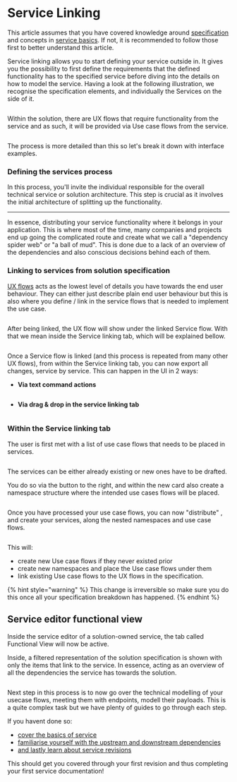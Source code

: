 # Service Linking

This article assumes that you have covered knowledge around [specification](../specification/) and concepts in [service basics](service-basics.md).  If not, it is recommended to follow those first to better understand this article.

Service linking allows you to start defining your service outside in. It gives you the possibility to first define the requirements that the defined functionality has to the specified service before diving into the details on how to model the service. Having a look at the following illustration, we recognise the specification elements, and individually the Services on the side of it.&#x20;

<figure><img src="../../.gitbook/assets/image (76).png" alt=""><figcaption></figcaption></figure>

Within the solution, there are UX flows that require functionality from the service and as such, it will be provided via Use case flows from the service.&#x20;

<figure><img src="../../.gitbook/assets/image (77).png" alt=""><figcaption></figcaption></figure>

The process is more detailed than this so let's break it down with interface examples.&#x20;

### Defining the services process&#x20;

In this process, you'll invite the individual responsible for the overall technical service or solution architecture. This step is crucial as it involves the initial architecture of splitting up the functionality.

***

In essence, distributing your service functionality where it belongs in your application. This is where most of the time, many companies and projects end up going the complicated route and create what we call a "dependency spider web" or "a ball of mud". This is done due to a lack of an overview of the dependencies and also conscious decisions behind each of them.&#x20;

### Linking to services from solution specification

[UX flows](../specification/solution-basics.md#ux-flow) acts as the lowest level of details you have towards the end user behaviour. They can either just describe plain end user behaviour but this is also where you define / link in the service flows that is needed to implement the use case.

<figure><img src="../../.gitbook/assets/image (78).png" alt=""><figcaption></figcaption></figure>

After being linked, the UX flow will show under the linked Service flow. With that we mean inside the Service linking tab, which will be explained bellow.

<figure><img src="../../.gitbook/assets/image (79).png" alt=""><figcaption></figcaption></figure>

Once a Service flow is linked (and this process is repeated from many other UX flows), from within the Service linking tab, you can now export all changes, service by service. This can happen in the UI in 2 ways:

* **Via text command actions**

<figure><img src="../../.gitbook/assets/CleanShot 2024-04-16 at 16.53.33.png" alt=""><figcaption></figcaption></figure>

* **Via drag & drop in the service linking tab**

<figure><img src="../../.gitbook/assets/CleanShot 2024-04-16 at 16.55.26.png" alt=""><figcaption></figcaption></figure>



### Within the Service linking tab

The user is first met with a list of use case flows that needs to be placed in services.&#x20;

<figure><img src="../../.gitbook/assets/CleanShot 2024-04-16 at 16.40.25.png" alt=""><figcaption></figcaption></figure>

The services can be either already existing or new ones have to be drafted.

You do so via the button to the right, and within the new card also create a namespace structure where the intended use cases flows will be placed.

<figure><img src="../../.gitbook/assets/CleanShot 2024-04-16 at 16.38.26.png" alt=""><figcaption></figcaption></figure>

Once you have processed your use case flows, you can now "distribute" , and create your services, along the nested namespaces and use case flows.

<figure><img src="../../.gitbook/assets/image (80).png" alt=""><figcaption></figcaption></figure>

This will:

* create new Use case flows if they never existed prior
* create new namespaces and place the Use case flows under them
* link existing Use case flows to the UX flows in the specification.&#x20;

{% hint style="warning" %}
This change is irreversible so make sure you do this once all your specification breakdown has happened.
{% endhint %}

## Service editor functional view

Inside the service editor of a solution-owned service, the tab called Functional View will now be active.

Inside, a filtered representation of the solution specification is shown with only the items that link to the service. In essence, acting as an overview of all the dependencies the service has towards the solution.

<figure><img src="../../.gitbook/assets/CleanShot 2024-04-16 at 16.56.52.png" alt=""><figcaption></figcaption></figure>

Next step in this process is to now go over the technical modelling of your usecase flows, meeting them with endpoints, modell their payloads.  This is a quite complex task but we have plenty of guides to go through each step.

If you havent done so:

* [cover the basics of service](service-basics.md)
* [familiarise yourself with the upstream and downstream dependencies](upstream-and-downstream-dependencies.md)
* [and lastly learn about service revisions](service-revisions.md)

This should get you covered through your first revision and thus completing your first service documentation!

